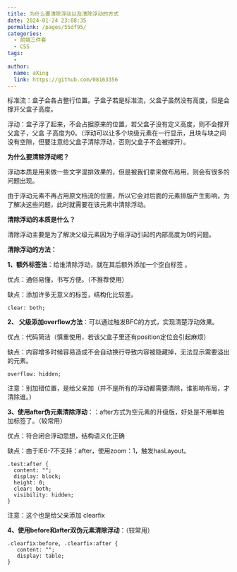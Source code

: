 ```yaml
---
title: 为什么要清除浮动以及清除浮动的方式
date: 2024-01-24 23:08:35
permalink: /pages/55df95/
categories:
  - 前端三件套
  - CSS
tags:
  - 
author: 
  name: aXing
  link: https://github.com/08163356
---
```


标准流：盒子会各占整行位置。子盒子若是标准流，父盒子虽然没有高度，但是会撑开父盒子高度。

浮动：盒子浮了起来，不会占据原来的位置，若父盒子没有定义高度，则不会撑开父盒子，父盒 子高度为0。（浮动可以让多个块级元素在一行显示，且块与块之间没有空隙，但要注意给父盒子清除浮动，否则父盒子不会被撑开）。

**为什么要清除浮动呢？**

浮动本质是用来做一些文字混排效果的，但是被我们拿来做布局用，则会有很多的问题出现。

由于浮动元素不再占用原文档流的位置，所以它会对后面的元素排版产生影响，为了解决这些问题，此时就需要在该元素中清除浮动。

**清除浮动的本质是什么？**

清除浮动主要是为了解决父级元素因为子级浮动引起的内部高度为0的问题。

**清除浮动的方法：**

**1、额外标签法**：给谁清除浮动，就在其后额外添加一个空白标签 。

优点：通俗易懂，书写方便。（不推荐使用）

缺点：添加许多无意义的标签，结构化比较差。

```
clear: both;
```

**2、 父级添加overflow方法**：可以通过触发BFC的方式，实现清楚浮动效果。

优点：代码简洁（慎重使用，若该父盒子里还有position定位会引起麻烦）

缺点：内容增多时候容易造成不会自动换行导致内容被隐藏掉，无法显示需要溢出的元素。

```
overflow: hidden;
```

注意：别加错位置，是给父亲加（并不是所有的浮动都需要清除，谁影响布局，才清除谁。）

**3、使用after伪元素清除浮动**：：after方式为空元素的升级版，好处是不用单独加标签了。（较常用）

优点：符合闭合浮动思想，结构语义化正确

缺点：由于IE6-7不支持：after，使用zoom：1，触发hasLayout。

```
.test:after {
  content: ""; 
  display: block;
  height: 0;
  clear: both;
  visibility: hidden;
}
```

注意：这个也是给父亲添加 clearfix



**4、使用before和after双伪元素清除浮动**：（较常用）

```
.clearfix:before, .clearfix:after {
   content: "";
   display: table;
}
```

